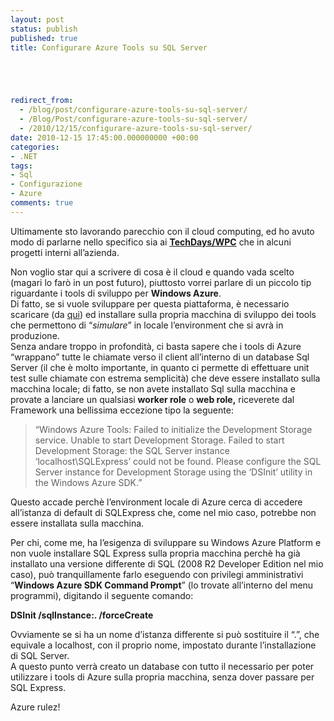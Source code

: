 ```yaml
---
layout: post
status: publish
published: true
title: Configurare Azure Tools su SQL Server





redirect_from: 
  - /blog/post/configurare-azure-tools-su-sql-server/
  - /Blog/Post/configurare-azure-tools-su-sql-server/
  - /2010/12/15/configurare-azure-tools-su-sql-server/
date: 2010-12-15 17:45:00.000000000 +00:00
categories:
- .NET
tags:
- Sql
- Configurazione
- Azure
comments: true
---
```

<p>Ultimamente sto lavorando parecchio con il cloud computing, ed ho avuto modo di parlarne nello specifico sia ai <strong><a title="TechDays and Azure" href="http://tostring.it/blog/post/23-24-25-novembre-techdayswpc/" target="_blank">TechDays/WPC</a></strong> che in alcuni progetti interni all’azienda. </p>  <p>Non voglio star qui a scrivere di cosa è il cloud e quando vada scelto (magari lo farò in un post futuro), piuttosto vorrei parlare di un piccolo tip riguardante i tools di sviluppo per <strong>Windows Azure</strong>.     <br />Di fatto, se si vuole sviluppare per questa piattaforma, è necessario scaricare (da <a title="Windows Azure tools" href="http://www.microsoft.com/windowsazure/" rel="nofollow" target="_blank">qui</a>) ed installare sulla propria macchina di sviluppo dei tools che permettono di “<em>simulare</em>” in locale l’environment che si avrà in produzione.     <br />Senza andare troppo in profondità, ci basta sapere che i tools di Azure “wrappano” tutte le chiamate verso il client all’interno di un database Sql Server (il che è molto importante, in quanto ci permette di effettuare unit test sulle chiamate con estrema semplicità) che deve essere installato sulla macchina locale; di fatto, se non avete installato Sql sulla macchina e provate a lanciare un qualsiasi <b>worker role</b> o <b>web role,</b> riceverete dal Framework una bellissima eccezione tipo la seguente:</p>  <blockquote>   <p>“Windows Azure Tools: Failed to initialize the Development Storage service. Unable to start Development Storage. Failed to start Development Storage: the SQL Server instance ‘localhost\SQLExpress’ could not be found. Please configure the SQL Server instance for Development Storage using the ‘DSInit’ utility in the Windows Azure SDK.”</p> </blockquote>  <p>Questo accade perchè l’environment locale di Azure cerca di accedere all’istanza di default di SQLExpress che, come nel mio caso, potrebbe non essere installata sulla macchina.</p>  <p>Per chi, come me, ha l’esigenza di sviluppare su Windows Azure Platform e non vuole installare SQL Express sulla propria macchina perchè ha già installato una versione differente di SQL (2008 R2 Developer Edition nel mio caso), può tranquillamente farlo eseguendo con privilegi amministrativi “<strong>Windows Azure SDK Command Prompt</strong>” (lo trovate all’interno del menu programmi), digitando il seguente comando:</p>  <p><strong>DSInit /sqlInstance:. /forceCreate</strong></p>  <p>Ovviamente se si ha un nome d’istanza differente si può sostituire il “.”, che equivale a localhost, con il proprio nome, impostato durante l’installazione di SQL Server.    <br />A questo punto verrà creato un database con tutto il necessario per poter utilizzare i tools di Azure sulla propria macchina, senza dover passare per SQL Express.</p>  <p>Azure rulez!</p>

